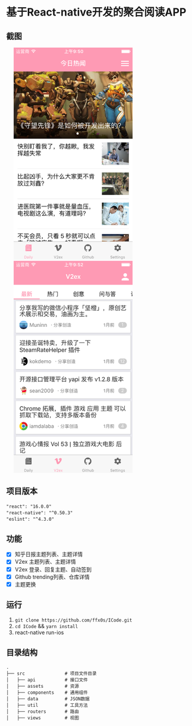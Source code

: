 ﻿# 基于React-native开发的聚合阅读APP

## 截图
<img src="./src/assets/images/app-zhihu.png" width="320" hspace="20" />
<br />
<img src="./src/assets/images/app-v2ex.png" width="320" hspace="20" />

## 项目版本
`"react": "16.0.0"`  
`"react-native": "^0.50.3"`  
`"eslint": "^4.3.0"`

## 功能
- [x] 知乎日报主题列表、主题详情 
- [x] V2ex 主题列表、主题详情 
- [x] V2ex 登录、回复主题、自动签到
- [x] Github trending列表、仓库详情 
- [x] 主题更换

## 运行

1. `git clone https://github.com/ffx0s/ICode.git`
2. `cd ICode` && `yarn install`
3. react-native run-ios

## 目录结构

```
.
├── src               # 项目文件目录
│   ├── api           # 接口文件
│   ├── assets        # 资源
│   ├── components    # 通用组件
│   ├── data          # JSON数据
│   ├── util          # 工具方法
│   ├── routers       # 路由
│   ├── views         # 视图
```

